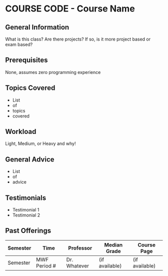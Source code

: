 # COURSE CODE - Course Name

## General Information
What is this class? Are there projects? If so, is it more project based or exam based?

## Prerequisites
None, assumes zero programming experience

## Topics Covered
- List
- of
- topics
- covered

## Workload
Light, Medium, or Heavy and why!

## General Advice
- List
- of
- advice

## Testimonials
- Testimonial 1
- Testimonial 2

## Past Offerings

| Semester | Time | Professor | Median Grade | Course Page |
| --- | --- | --- | --- | --- |
| Semester | MWF Period # | Dr. Whatever | (if available) | (if available) | 
